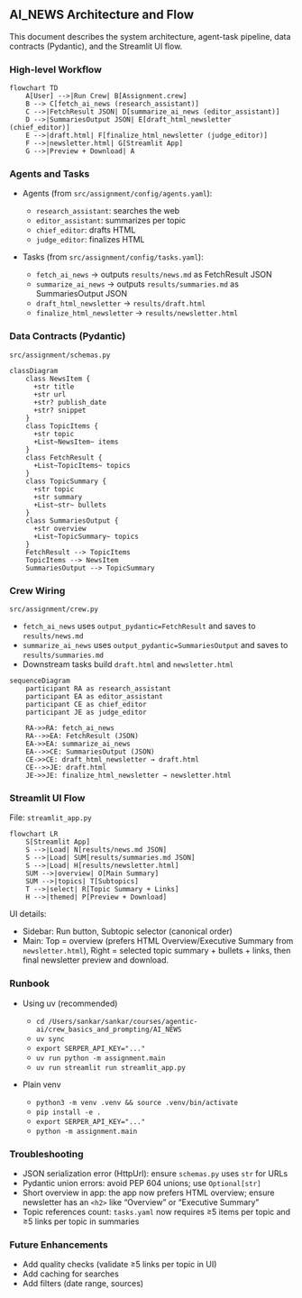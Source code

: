 ## AI_NEWS Architecture and Flow

This document describes the system architecture, agent-task pipeline, data contracts (Pydantic), and the Streamlit UI flow.

### High-level Workflow

```mermaid
flowchart TD
    A[User] -->|Run Crew| B[Assignment.crew]
    B --> C[fetch_ai_news (research_assistant)]
    C -->|FetchResult JSON| D[summarize_ai_news (editor_assistant)]
    D -->|SummariesOutput JSON| E[draft_html_newsletter (chief_editor)]
    E -->|draft.html| F[finalize_html_newsletter (judge_editor)]
    F -->|newsletter.html| G[Streamlit App]
    G -->|Preview + Download| A
```

### Agents and Tasks

- Agents (from `src/assignment/config/agents.yaml`):
  - `research_assistant`: searches the web
  - `editor_assistant`: summarizes per topic
  - `chief_editor`: drafts HTML
  - `judge_editor`: finalizes HTML

- Tasks (from `src/assignment/config/tasks.yaml`):
  - `fetch_ai_news` → outputs `results/news.md` as FetchResult JSON
  - `summarize_ai_news` → outputs `results/summaries.md` as SummariesOutput JSON
  - `draft_html_newsletter` → `results/draft.html`
  - `finalize_html_newsletter` → `results/newsletter.html`

### Data Contracts (Pydantic)

`src/assignment/schemas.py`

```mermaid
classDiagram
    class NewsItem {
      +str title
      +str url
      +str? publish_date
      +str? snippet
    }
    class TopicItems {
      +str topic
      +List~NewsItem~ items
    }
    class FetchResult {
      +List~TopicItems~ topics
    }
    class TopicSummary {
      +str topic
      +str summary
      +List~str~ bullets
    }
    class SummariesOutput {
      +str overview
      +List~TopicSummary~ topics
    }
    FetchResult --> TopicItems
    TopicItems --> NewsItem
    SummariesOutput --> TopicSummary
```

### Crew Wiring

`src/assignment/crew.py`

- `fetch_ai_news` uses `output_pydantic=FetchResult` and saves to `results/news.md`
- `summarize_ai_news` uses `output_pydantic=SummariesOutput` and saves to `results/summaries.md`
- Downstream tasks build `draft.html` and `newsletter.html`

```mermaid
sequenceDiagram
    participant RA as research_assistant
    participant EA as editor_assistant
    participant CE as chief_editor
    participant JE as judge_editor

    RA->>RA: fetch_ai_news
    RA-->>EA: FetchResult (JSON)
    EA->>EA: summarize_ai_news
    EA-->>CE: SummariesOutput (JSON)
    CE->>CE: draft_html_newsletter → draft.html
    CE-->>JE: draft.html
    JE->>JE: finalize_html_newsletter → newsletter.html
```

### Streamlit UI Flow

File: `streamlit_app.py`

```mermaid
flowchart LR
    S[Streamlit App]
    S -->|Load| N[results/news.md JSON]
    S -->|Load| SUM[results/summaries.md JSON]
    S -->|Load| H[results/newsletter.html]
    SUM -->|overview| O[Main Summary]
    SUM -->|topics| T[Subtopics]
    T -->|select| R[Topic Summary + Links]
    H -->|themed| P[Preview + Download]
```

UI details:
- Sidebar: Run button, Subtopic selector (canonical order)
- Main: Top = overview (prefers HTML Overview/Executive Summary from `newsletter.html`), Right = selected topic summary + bullets + links, then final newsletter preview and download.

### Runbook

- Using uv (recommended)
  - `cd /Users/sankar/sankar/courses/agentic-ai/crew_basics_and_prompting/AI_NEWS`
  - `uv sync`
  - `export SERPER_API_KEY="..."`
  - `uv run python -m assignment.main`
  - `uv run streamlit run streamlit_app.py`

- Plain venv
  - `python3 -m venv .venv && source .venv/bin/activate`
  - `pip install -e .`
  - `export SERPER_API_KEY="..."`
  - `python -m assignment.main`

### Troubleshooting

- JSON serialization error (HttpUrl): ensure `schemas.py` uses `str` for URLs
- Pydantic union errors: avoid PEP 604 unions; use `Optional[str]`
- Short overview in app: the app now prefers HTML overview; ensure newsletter has an `<h2>` like “Overview” or “Executive Summary”
- Topic references count: `tasks.yaml` now requires ≥5 items per topic and ≥5 links per topic in summaries

### Future Enhancements

- Add quality checks (validate ≥5 links per topic in UI)
- Add caching for searches
- Add filters (date range, sources)


